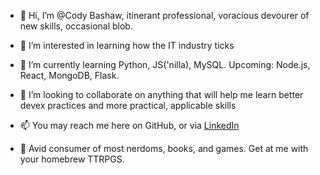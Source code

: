 - 👋 Hi, I’m @Cody Bashaw, itinerant professional, voracious devourer of new skills, occasional blob.
- 👀 I’m interested in learning how the IT industry ticks
- 🌱 I’m currently learning Python, JS('nilla), MySQL. Upcoming: Node.js, React, MongoDB, Flask.
- 💞️ I’m looking to collaborate on anything that will help me learn better devex practices and more practical, applicable skills
- 📫 You may reach me here on GitHub, or via [LinkedIn](https://www.linkedin.com/in/cody-bashaw/ 
 "Cody's Profile")

- 🤑 Avid consumer of most nerdoms, books, and games. Get at me with your homebrew TTRPGS.

<!---
C-Bashaw/C-Bashaw is a ✨ special ✨ repository because its `README.md` (this file) appears on your GitHub profile.
You can click the Preview link to take a look at your changes.
--->

